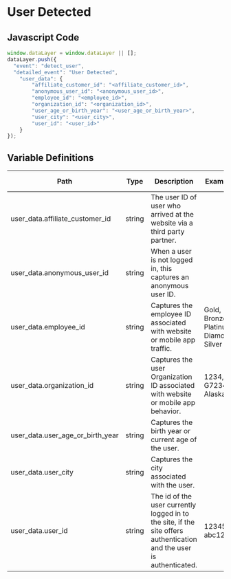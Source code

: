 # User Detected

### 

## Javascript Code
```js
window.dataLayer = window.dataLayer || [];
dataLayer.push({
  "event": "detect_user",
  "detailed_event": "User Detected",
    "user_data": {
        "affiliate_customer_id": "<affiliate_customer_id>",
        "anonymous_user_id": "<anonymous_user_id>",
        "employee_id": "<employee_id>",
        "organization_id": "<organization_id>",
        "user_age_or_birth_year": "<user_age_or_birth_year>",
        "user_city": "<user_city>",
        "user_id": "<user_id>"
    }
});
```

## Variable Definitions

|Path|Type|Description|Example|Pattern|Min Length|Max Length|Minimum|Maximum|Multiple Of|
| --- | --- | --- | --- | --- | --- | --- | --- | --- | --- |
|user_data.affiliate_customer_id|string|The user ID of user who arrived at the website via a third party partner.||||||||
|user_data.anonymous_user_id|string|When a user is not logged in, this captures an anonymous user ID.||||||||
|user_data.employee_id|string|Captures the employee ID associated with website or mobile app traffic.|Gold, Bronze, Platinum, Diamond, Silver|||||||
|user_data.organization_id|string|Captures the user Organization ID associated with website or mobile app behavior.|1234, G72345, Alaska|||||||
|user_data.user_age_or_birth_year|string|Captures the birth year or current age of the user.||||||||
|user_data.user_city|string|Captures the city associated with the user.||||||||
|user_data.user_id|string|The id of the user currently logged in to the site, if the site offers authentication and the user is authenticated.|123456, abc123|||||||




